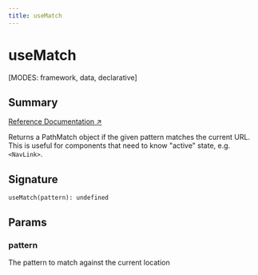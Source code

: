 ```yaml
---
title: useMatch
---
```


# useMatch

[MODES: framework, data, declarative]

## Summary

[Reference Documentation ↗](https://api.reactrouter.com/v7/functions/react_router.useMatch.html)

Returns a PathMatch object if the given pattern matches the current URL.
This is useful for components that need to know "active" state, e.g.
`<NavLink>`.

## Signature

```tsx
useMatch(pattern): undefined
```

## Params

### pattern

The pattern to match against the current location

